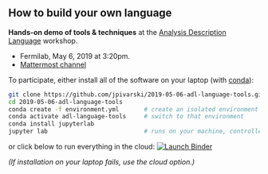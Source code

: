 ## How to build your own language

**Hands-on demo of tools & techniques** at the [Analysis Description Language](https://indico.cern.ch/event/769263/timetable/) workshop.

   * Fermilab, May 6, 2019 at 3:20pm.
   * [Mattermost channel](https://mattermost.web.cern.ch/adl4lhcatlpc/channels/town-square)

To participate, either install all of the software on your laptop (with [conda](https://docs.conda.io/en/latest/miniconda.html)):

```bash
git clone https://github.com/jpivarski/2019-05-06-adl-language-tools.git
cd 2019-05-06-adl-language-tools
conda create -f environment.yml       # create an isolated environment and install everything in it
conda activate adl-language-tools     # switch to that environment
conda install jupyterlab
jupyter lab                           # runs on your machine, controlled by your web browser
```

or click below to run everything in the cloud: [![Launch Binder](https://mybinder.org/badge_logo.svg)](https://mybinder.org/v2/gh/jpivarski/2019-05-06-adl-language-tools/1.0?urlpath=lab)

_(If installation on your laptop fails, use the cloud option.)_
